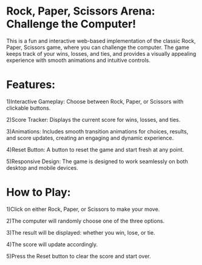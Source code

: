 # Rock, Paper, Scissors Arena: Challenge the Computer!
This is a fun and interactive web-based implementation of the classic Rock, Paper, Scissors game, where you can challenge the computer. The game keeps track of your wins, losses, and ties, and provides a visually appealing experience with smooth animations and intuitive controls.

# Features:

1)Interactive Gameplay: Choose between Rock, Paper, or Scissors with clickable buttons.

2)Score Tracker: Displays the current score for wins, losses, and ties.

3)Animations: Includes smooth transition animations for choices, results, and score updates, creating an engaging and dynamic experience.

4)Reset Button: A button to reset the game and start fresh at any point.

5)Responsive Design: The game is designed to work seamlessly on both desktop and mobile devices.

# How to Play:

1)Click on either Rock, Paper, or Scissors to make your move.

2)The computer will randomly choose one of the three options.

3)The result will be displayed: whether you win, lose, or tie.

4)The score will update accordingly.

5)Press the Reset button to clear the score and start over.
